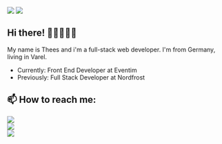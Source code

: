 ![](https://visitor-badge.glitch.me/badge?page_id=theeshengstermann)
![](https://img.shields.io/github/followers/thengstermanndev?label=follow&style=social)
## Hi there! 👋🏼👨🏻‍💻
My name is Thees and i'm a full-stack web developer. I'm from Germany, living in Varel.

- Currently: Front End Developer at Eventim
- Previously: Full Stack Developer at Nordfrost

## 📫 How to reach me:

<a href="mailto:info@thengstermann.dev">![](https://img.shields.io/badge/Mail-ffffff?style=flat&logo=protonmail&logoColor=black)</a>\
<a href="https://www.linkedin.com/in/thees-hengstermann/">![](https://img.shields.io/badge/LinkedIn-0077B5?style=flat&logo=linkedin&logoColor=white)</a>\
<a href="https://www.xing.com/profile/Thees_Hengstermann/">![](https://img.shields.io/badge/Xing-126567?style=flat&logo=xing&logoColor=cfdc00)</a>
<!---
TheesHengstermann/TheesHengstermann is a ✨ special ✨ repository because its `README.md` (this file) appears on your GitHub profile.
You can click the Preview link to take a look at your changes.
--->

